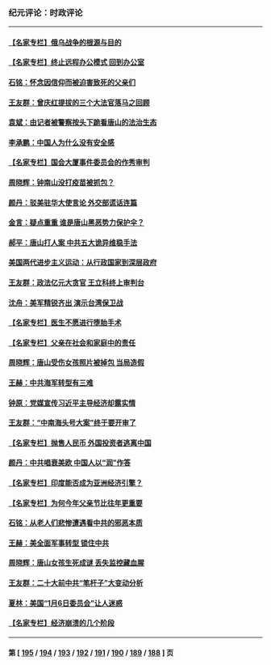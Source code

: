 ### 纪元评论：时政评论
---
#### [【名家专栏】俄乌战争的根源与目的](../../pages/nsc1025/n13763508.md) 
#### [【名家专栏】终止远程办公模式 回到办公室](../../pages/nsc1025/n13763506.md) 
#### [石铭：怀念因信仰而被迫害致死的父亲们](../../pages/nsc1025/n13763349.md) 
#### [王友群：曾庆红提拔的三个大法官落马之回顾](../../pages/nsc1025/n13763196.md) 
#### [袁斌：由记者被警察按头下跪看唐山的法治生态](../../pages/nsc1025/n13763152.md) 
#### [李承鹏：中国人为什么没有安全感](../../pages/nsc1025/n13762977.md) 
#### [【名家专栏】国会大厦事件委员会的作秀审判](../../pages/nsc1025/n13762573.md) 
#### [周晓辉：钟南山没打疫苗被抓包？](../../pages/nsc1025/n13763007.md) 
#### [颜丹：驳美驻华大使言论 外交部谎话连篇](../../pages/nsc1025/n13762969.md) 
#### [金言：疑点重重 谁是唐山黑恶势力保护伞？](../../pages/nsc1025/n13762953.md) 
#### [郝平：唐山打人案 中共五大诡异维稳手法](../../pages/nsc1025/n13762972.md) 
#### [美国两代进步主义运动：从行政国家到深层政府](../../pages/nsc1025/n13762932.md) 
#### [王友群：政法亿元大贪官 王立科终上审判台](../../pages/nsc1025/n13762583.md) 
#### [沈舟：美军精锐齐出 演示台湾保卫战](../../pages/nsc1025/n13762508.md) 
#### [【名家专栏】医生不愿进行堕胎手术](../../pages/nsc1025/n13762323.md) 
#### [【名家专栏】父亲在社会和家庭中的责任](../../pages/nsc1025/n13762321.md) 
#### [周晓辉：唐山受伤女孩照片被掉包 当局造假](../../pages/nsc1025/n13762381.md) 
#### [王赫：中共海军转型有三难](../../pages/nsc1025/n13762057.md) 
#### [钟原：党媒宣传习近平主导经济却露实情](../../pages/nsc1025/n13762108.md) 
#### [王友群：“中南海头号大案”终于要开审了](../../pages/nsc1025/n13761877.md) 
#### [【名家专栏】抛售人民币 外国投资者逃离中国](../../pages/nsc1025/n13761777.md) 
#### [颜丹：中共唱衰美欧 中国人以“润”作答](../../pages/nsc1025/n13761830.md) 
#### [【名家专栏】印度能否成为亚洲经济引擎？](../../pages/nsc1025/n13761754.md) 
#### [【名家专栏】为何今年父亲节比往年更重要](../../pages/nsc1025/n13761753.md) 
#### [石铭：从老人们悲惨遭遇看中共的邪恶本质](../../pages/nsc1025/n13761601.md) 
#### [王赫：美全面军事转型 锁住中共](../../pages/nsc1025/n13761307.md) 
#### [周晓辉：唐山女孩生死成谜 丢失监控藏血腥](../../pages/nsc1025/n13761555.md) 
#### [王友群：二十大前中共“笔杆子”大变动分析](../../pages/nsc1025/n13761334.md) 
#### [夏林：美国“1月6日委员会”让人迷惑](../../pages/nsc1025/n13761126.md) 
#### [【名家专栏】经济崩溃的几个阶段](../../pages/nsc1025/n13760780.md) 

---
#### 第 [ [195](./195.md) / [194](./194.md) / [193](./193.md) / [192](./192.md) / [191](./191.md) / [190](./190.md) / [189](./189.md) / [188](./188.md) ] 页
